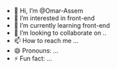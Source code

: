 - 👋 Hi, I’m @Omar-Assem
- 👀 I’m interested in front-end
- 🌱 I’m currently learning front-end
- 💞️ I’m looking to collaborate on ..
- 📫 How to reach me ...
- 😄 Pronouns: ...
- ⚡ Fun fact: ...

<!---
Omar-Assem/Omar-Assem is a ✨ special ✨ repository because its `README.md` (this file) appears on your GitHub profile.
You can click the Preview link to take a look at your changes.
--->
